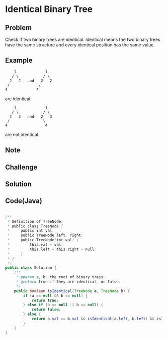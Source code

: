 Identical Binary Tree
===


Problem
-------

Check if two binary trees are identical. Identical means the two binary trees have the same structure and every identical position has the same value.

Example
-------

        1             1
       / \           / \
      2   2   and   2   2
     /             /
    4             4

are identical.

        1             1
       / \           / \
      2   3   and   2   3
     /               \
    4                 4

are not identical.

Note
---------

Challenge
---------

Solution
--------



Code(Java)
----------

```java

/**
 * Definition of TreeNode:
 * public class TreeNode {
 *     public int val;
 *     public TreeNode left, right;
 *     public TreeNode(int val) {
 *         this.val = val;
 *         this.left = this.right = null;
 *     }
 * }
 */
public class Solution {
    /**
     * @param a, b, the root of binary trees.
     * @return true if they are identical, or false.
     */
    public boolean isIdentical(TreeNode a, TreeNode b) {
        if (a == null && b == null) {
            return true;
        } else if (a == null || b == null) {
            return false;
        } else {
            return a.val == b.val && isIdentical(a.left, b.left) && isIdentical(a.right, b.right);
        }
    }
}
```